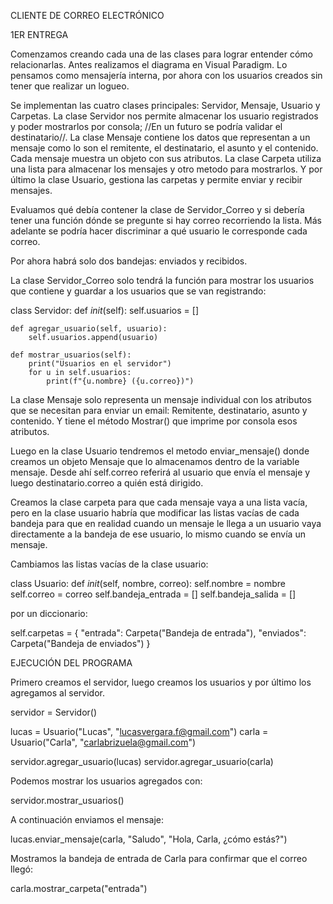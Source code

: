 CLIENTE DE CORREO ELECTRÓNICO

1ER ENTREGA

Comenzamos creando cada una de las clases para lograr entender cómo relacionarlas. Antes realizamos el diagrama en Visual Paradigm. Lo pensamos como mensajería interna, por ahora con los usuarios creados sin tener que realizar un logueo.

Se implementan las cuatro clases principales: Servidor, Mensaje, Usuario y Carpetas. La clase Servidor nos permite almacenar los usuario registrados y poder mostrarlos por consola; //En un futuro se podría validar el destinatario//. La clase Mensaje contiene los datos que representan a un mensaje como lo son el remitente, el destinatario, el asunto y el contenido. Cada mensaje muestra un objeto con sus atributos. La clase Carpeta utiliza una lista para almacenar los mensajes y otro metodo para mostrarlos. Y por último la clase Usuario, gestiona las carpetas y permite enviar y recibir mensajes.

Evaluamos qué debía contener la clase de Servidor_Correo y si debería tener una función dónde se pregunte si hay correo recorriendo la lista. Más adelante se podría hacer discriminar a qué usuario le corresponde cada correo.

Por ahora habrá solo dos bandejas: enviados y recibidos.

La clase Servidor_Correo solo tendrá la función para mostrar los usuarios que contiene y guardar a los usuarios que se van registrando:

class Servidor:
def _init_(self):
self.usuarios = []

    def agregar_usuario(self, usuario):
        self.usuarios.append(usuario)

    def mostrar_usuarios(self):
        print("Usuarios en el servidor")
        for u in self.usuarios:
            print(f"{u.nombre} ({u.correo})")

La clase Mensaje solo representa un mensaje individual con los atributos que se necesitan para enviar un email: Remitente, destinatario, asunto y contenido. Y tiene el método Mostrar() que imprime por consola esos atributos.

Luego en la clase Usuario tendremos el metodo enviar_mensaje() donde creamos un objeto Mensaje que lo almacenamos dentro de la variable mensaje. Desde ahí self.correo referirá al usuario que envía el mensaje y luego destinatario.correo a quién está dirigido.

Creamos la clase carpeta para que cada mensaje vaya a una lista vacía, pero en la clase usuario habría que modificar las listas vacías de cada bandeja para que en realidad cuando un mensaje le llega a un usuario vaya directamente a la bandeja de ese usuario, lo mismo cuando se envía un mensaje.

Cambiamos las listas vacías de la clase usuario:

class Usuario:
def _init_(self, nombre, correo):
self.nombre = nombre
self.correo = correo
self.bandeja_entrada = []
self.bandeja_salida = []

por un diccionario:

self.carpetas = {
"entrada": Carpeta("Bandeja de entrada"),
"enviados": Carpeta("Bandeja de enviados")
}

EJECUCIÓN DEL PROGRAMA

Primero creamos el servidor, luego creamos los usuarios y por último los agregamos al servidor.

servidor = Servidor()

lucas = Usuario("Lucas", "lucasvergara.f@gmail.com")
carla = Usuario("Carla", "carlabrizuela@gmail.com")

servidor.agregar_usuario(lucas)
servidor.agregar_usuario(carla)

Podemos mostrar los usuarios agregados con:

servidor.mostrar_usuarios()

A continuación enviamos el mensaje:

lucas.enviar_mensaje(carla, "Saludo", "Hola, Carla, ¿cómo estás?")

Mostramos la bandeja de entrada de Carla para confirmar que el correo llegó:

carla.mostrar_carpeta("entrada")
